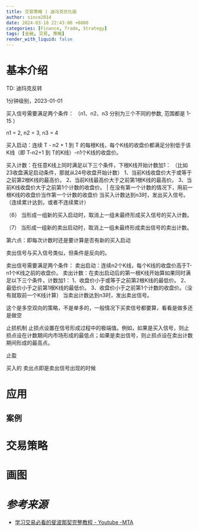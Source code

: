 ```yaml
---
title: 交易策略 | 迪马克优化版
author: since2014
date: 2024-03-18 22:43:00 +0800
categories: [Finance, Trade, Strategy]
tags: [金融, 交易, 策略]
render_with_liquid: false
---
```


# 基本介绍

TD: 迪玛克反转

1分钟级别，2023-01-01 

买入信号需要满足两个条件：
（n1、n2、n3 分别为三个不同的参数, 范围都是 1-15 ）

n1 = 2, n2 = 3, n3 = 4

买入启动：连续 T - n2 + 1 到 T 的每根K线，每个K线的收盘价都满足分别低于该K线（即 T-n2+1 到 T的K线）-n1个K线的收盘价。

买入计数：在任意K线上同时满足以下三个条件，下根K线开始计数加1： （比如23收盘满足启动条件，那就从24号收盘开始计数）
1、当前K线收盘价大于或等于之前第2根K线的最高价。
2、当前K线最高价大于之前第1根K线的最高价。
3、当前K线收盘价大于之前第1个计数的收盘价。 | 在没有第一个计数的情况下，用前一根K线的收盘价当作第一个计数的收盘价
当买入计数达到n3时，发出买入信号。（连续累计达到，或者不连续累计）

（6） 当形成一组新的买入启动时，取消上一组未最终形成买入信号的买入计数。

（7） 当形成一组新的卖出启动时，取消上一组未最终形成卖出信号的卖出计数。

第六点：即每次计数时还是要计算是否有新的买入启动


卖出信号与买入信号类似，但条件是反向的。

卖出信号需要满足两个条件：
卖出启动：连续n2个K线，每个K线的收盘价高于T-n1个K线之前的收盘价。
卖出计数：在卖出启动后的第一根K线开始算如果同时满足以下三个条件，计数加1：
1、收盘价小于或等于之前第2根K线的最低价。
2、最低价小于之前第1根K线的最低价。
3、收盘价小于之前第1个计数的收盘价。（没有就取前一个K线计算）
当卖出计数达到n3时，发出卖出信号。

这个是多空双向的策略，不是单多的，一般情况下买卖信号都要算，看看是做多还是做空

止损机制
止损点设置在信号形成过程中的极端值。例如，如果是买入信号，则止损点设在计数期间内市场形成的最低点；如果是卖出信号，则止损点设在卖出计数期间形成的最高点。

止盈

买入的 卖出点即是卖出信号出现的时候

# 应用

## 案例

# 交易策略

# 画图

# *参考来源*

+ [学习交易必看的斐波那契完整教程 - Youtube -MTA](https://youtu.be/v5NxpbX_S0A?si=uy0XVIrKAawIrIRv)
